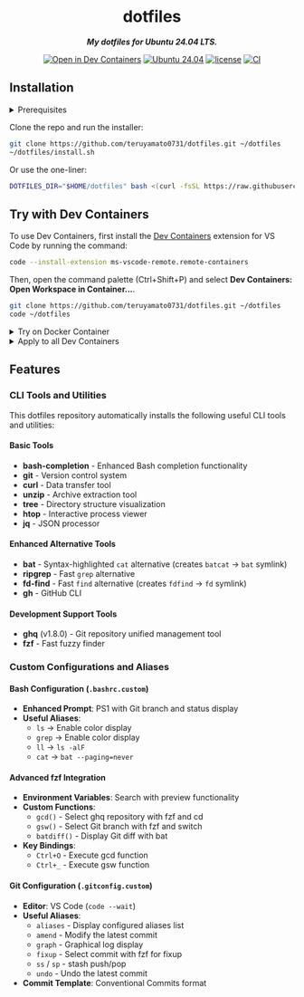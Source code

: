 <div align="center">

# dotfiles

***My dotfiles for Ubuntu 24.04 LTS.***

[![Open in Dev Containers](https://img.shields.io/static/v1?label=Dev%20Containers&message=Open&color=blue&logo=visualstudiocode)](https://vscode.dev/redirect?url=vscode://ms-vscode-remote.remote-containers/cloneInVolume?url=https://github.com/teruyamato0731/dotfiles)
[![Ubuntu 24.04](https://img.shields.io/badge/Ubuntu%2024.04-orange?logo=ubuntu&logoColor=white
)](https://releases.ubuntu.com/noble/)
[![license](https://img.shields.io/github/license/teruyamato0731/dotfiles)](https://github.com/teruyamato0731/dotfiles/blob/main/LICENSE)
[![CI](https://github.com/teruyamato0731/dotfiles/actions/workflows/ci.yml/badge.svg)](https://github.com/teruyamato0731/dotfiles/actions/workflows/ci.yml)

</div>

## Installation

<details><summary>Prerequisites</summary>

- `bash`
- `sudo`
- `apt-get`
- `git` or `curl`

</details>

Clone the repo and run the installer:

```bash
git clone https://github.com/teruyamato0731/dotfiles.git ~/dotfiles
~/dotfiles/install.sh
```

Or use the one-liner:

```bash
DOTFILES_DIR="$HOME/dotfiles" bash <(curl -fsSL https://raw.githubusercontent.com/teruyamato0731/dotfiles/main/install.sh)
```

## Try with Dev Containers

To use Dev Containers, first install the [Dev Containers](https://marketplace.visualstudio.com/items?itemName=ms-vscode-remote.remote-containers) extension for VS Code by running the command:

```bash
code --install-extension ms-vscode-remote.remote-containers
```

Then, open the command palette (Ctrl+Shift+P) and select **Dev Containers: Open Workspace in Container...**.

```bash
git clone https://github.com/teruyamato0731/dotfiles.git ~/dotfiles
code ~/dotfiles
```

<details><summary>Try on Docker Container</summary>

You can try it on a Docker container as follows:

```bash
docker run --rm -it ubuntu:24.04 bash
apt-get update && apt-get install -y curl
DOTFILES_DIR="$HOME/dotfiles" bash <(curl -fsSL https://raw.githubusercontent.com/teruyamato0731/dotfiles/main/install.sh)
```

</details>

<details><summary>Apply to all Dev Containers</summary>

To have these dotfiles applied automatically inside every VS Code Dev Container you open, add the following to your VS Code user settings (Open Settings → Open Settings (JSON)):

```json
{
    "dotfiles.repository": "https://github.com/teruyamato0731/dotfiles.git",
    "dotfiles.installCommand": "./install.sh",
    "dotfiles.targetPath": "~/dotfiles"
},
```

</details>

## Features

### CLI Tools and Utilities

This dotfiles repository automatically installs the following useful CLI tools and utilities:

#### Basic Tools
- **bash-completion** - Enhanced Bash completion functionality
- **git** - Version control system
- **curl** - Data transfer tool
- **unzip** - Archive extraction tool
- **tree** - Directory structure visualization
- **htop** - Interactive process viewer
- **jq** - JSON processor

#### Enhanced Alternative Tools
- **bat** - Syntax-highlighted `cat` alternative (creates `batcat` → `bat` symlink)
- **ripgrep** - Fast `grep` alternative
- **fd-find** - Fast `find` alternative (creates `fdfind` → `fd` symlink)
- **gh** - GitHub CLI

#### Development Support Tools
- **ghq** (v1.8.0) - Git repository unified management tool
- **fzf** - Fast fuzzy finder

### Custom Configurations and Aliases

#### Bash Configuration (`.bashrc.custom`)
- **Enhanced Prompt**: PS1 with Git branch and status display
- **Useful Aliases**:
  - `ls` → Enable color display
  - `grep` → Enable color display  
  - `ll` → `ls -alF`
  - `cat` → `bat --paging=never`

#### Advanced fzf Integration
- **Environment Variables**: Search with preview functionality
- **Custom Functions**:
  - `gcd()` - Select ghq repository with fzf and cd
  - `gsw()` - Select Git branch with fzf and switch  
  - `batdiff()` - Display Git diff with bat
- **Key Bindings**:
  - `Ctrl+O` - Execute gcd function
  - `Ctrl+_` - Execute gsw function

#### Git Configuration (`.gitconfig.custom`)
- **Editor**: VS Code (`code --wait`)
- **Useful Aliases**:
  - `aliases` - Display configured aliases list
  - `amend` - Modify the latest commit
  - `graph` - Graphical log display
  - `fixup` - Select commit with fzf for fixup
  - `ss` / `sp` - stash push/pop
  - `undo` - Undo the latest commit
- **Commit Template**: Conventional Commits format
